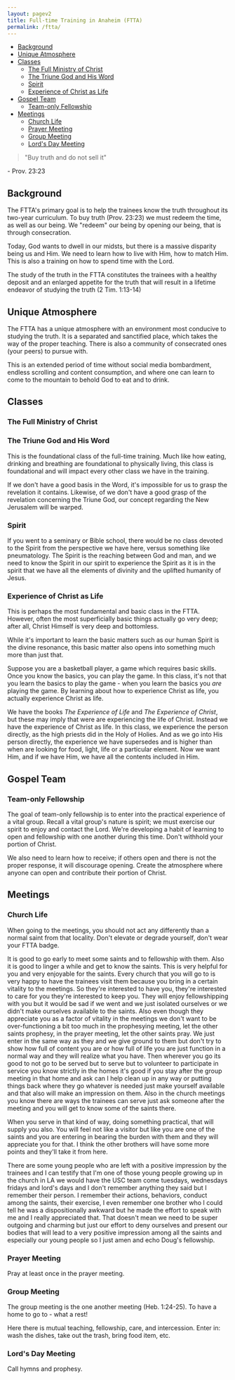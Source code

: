 ```yaml
---
layout: pagev2
title: Full-time Training in Anaheim (FTTA)
permalink: /ftta/
---
```

- [Background](#background)
- [Unique Atmosphere](#unique-atmosphere)
- [Classes](#classes)
  - [The Full Ministry of Christ](#the-full-ministry-of-christ)
  - [The Triune God and His Word](#the-triune-god-and-his-word)
  - [Spirit](#spirit)
  - [Experience of Christ as Life](#experience-of-christ-as-life)
- [Gospel Team](#gospel-team)
  - [Team-only Fellowship](#team-only-fellowship)
- [Meetings](#meetings)
  - [Church Life](#church-life)
  - [Prayer Meeting](#prayer-meeting)
  - [Group Meeting](#group-meeting)
  - [Lord's Day Meeting](#lords-day-meeting)

>"Buy truth and do not sell it"

\- Prov. 23:23

## Background

The FTTA's primary goal is to help the trainees know the truth throughout its two-year curriculum. To buy truth (Prov. 23:23) we must redeem the time, as well as our being. We "redeem" our being by opening our being, that is through consecration. 

Today, God wants to dwell in our midsts, but there is a massive disparity being us and Him. We need to learn how to live with Him, how to match Him. This is also a training on how to spend time with the Lord.

The study of the truth in the FTTA constitutes the trainees with a healthy deposit and an enlarged appetite for the truth that will result in a lifetime endeavor of studying the truth (2 Tim. 1:13-14)

## Unique Atmosphere

The FTTA has a unique atmosphere with an environment most conducive to studying the truth. It is a separated and sanctified place, which takes the way of the proper teaching. There is also a community of consecrated ones (your peers) to pursue with. 

This is an extended period of time without social media bombardment, endless scrolling and content consumption, and where one can learn to come to the mountain to behold God to eat and to drink.

## Classes

### The Full Ministry of Christ

### The Triune God and His Word

This is the foundational class of the full-time training. Much like how eating, drinking and breathing are foundational to physically living, this class is foundational and will impact every other class we have in the training.

If we don't have a good basis in the Word, it's impossible for us to grasp the revelation it contains.
Likewise, of we don't have a good grasp of the revelation concerning the Triune God, our concept regarding the New Jerusalem will be warped.

### Spirit

If you went to a seminary or Bible school, there would be no class devoted to the Spirit from the perspective we have here, versus something like pneumatology. The Spirit is the reaching between God and man, and we need to know the Spirit in our spirit to experience the Spirit as it is in the spirit that we have all the elements of divinity and the uplifted humanity of Jesus. 

### Experience of Christ as Life

This is perhaps the most fundamental and basic class in the FTTA. However, often the most superficially basic things actually go very deep; after all, Christ Himself is very deep and bottomless.

While it's important to learn the basic matters such as our human Spirit is the divine resonance, this basic matter also opens into something much more than just that.

Suppose you are a basketball player, a game which requires basic skills. Once you know the basics, you can play the game. In this class, it's not that you learn the basics to play the game - when you learn the basics you *are* playing the game. By learning about how to experience Christ as life, you actually experience Christ as life.

We have the books *The Experience of Life* and *The Experience of Christ*, but these may imply that were are experiencing the life of Christ. Instead we have the experience of Christ as life. In this class, we experience the person directly, as the high priests did in the Holy of Holies. And as we go into His person directly, the experience we have supersedes and is higher than when are looking for food, light, life or a particular element. Now we want Him, and if we have Him, we have all the contents included in Him.

## Gospel Team

### Team-only Fellowship

The goal of team-only fellowship is to enter into the practical experience of a vital group. Recall a vital group's nature is spirit; we must exercise our spirit to enjoy and contact the Lord. We're developing a habit of learning to open and fellowship with one another during this time. Don't withhold your portion of Christ.

We also need to learn how to receive; if others open and there is not the proper response, it will discourage opening. Create the atmosphere where anyone can open and contribute their portion of Christ.

## Meetings

### Church Life

When going to the meetings, you should not act any differently than a normal saint from that locality. Don't elevate or degrade yourself, don't wear your FTTA badge. 

It is good to go early to meet some saints and to fellowship with them. Also it is good to linger a while and get to know the saints. This is very helpful for you and very enjoyable for the saints. Every church that you will go to is very happy to have the trainees visit them because you bring in a certain vitality to the meetings. So they're interested to have you, they're interested to care for you they're interested to keep you. They will enjoy fellowshipping with you but it would be sad if we went and we just isolated ourselves or we didn't make ourselves available to the saints. Also even though they appreciate you as a factor of vitality in the meetings we don't want to be over-functioning a bit too much in the prophesying meeting, let the other saints prophesy, in the prayer meeting, let the other saints pray. We just enter in the same way as they and we give ground to them but don't try to show how full of content you are or how full of life you are just function in a normal way and they will realize what you have. Then wherever you go its good to not go to be served but to serve but to volunteer to participate in service you know strictly in the homes it's good if you stay after the group meeting in that home and ask can I help clean up in any way or putting things back where they go whatever is needed just make yourself available and that also will make an impression on them. Also in the church meetings you know there are ways the trainees can serve just ask someone after the meeting and you will get to know some of the saints there.

When you serve in that kind of way, doing something practical, that will supply you also. You will feel not like a visitor but like you are one of the saints and you are entering in bearing the burden with them and they will appreciate you for that. I think the other brothers will have some more points and they'll take it from here.

There are some young people who are left with a positive impression by the trainees and I can testify that I'm one of those young people growing up in the church in LA we would have the USC team come tuesdays, wednesdays fridays and lord's days and I don't remember anything they said but I remember their person. I remember their actions, behaviors, conduct among the saints, their exercise, I even remember one brother who I could tell he was a dispositionally awkward but he made the effort to speak with me and I really appreciated that. That doesn't mean we need to be super outgoing and charming but just our effort to deny ourselves and present our bodies that will lead to a very positive impression among all the saints and especially our young people so I just amen and echo Doug's fellowship.

### Prayer Meeting

Pray at least once in the prayer meeting. 

### Group Meeting

The group meeting is the one another meeting (Heb. 1:24-25). To have a home to go to - what a rest!

Here there is mutual teaching, fellowship, care, and intercession. Enter in: wash the dishes, take out the trash, bring food item, etc.

### Lord's Day Meeting

Call hymns and prophesy.